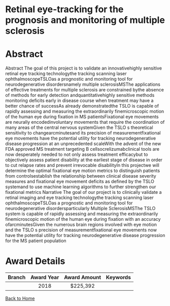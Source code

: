 
Retinal eye-tracking for the prognosis and monitoring of multiple sclerosis
===========================================================================

# Abstract


Abstract
The goal of this project is to validate an innovativehighly sensitive retinal eye tracking
technologythe tracking scanning laser ophthalmoscopeTSLOas a prognostic and monitoring
tool for neurodegenerative disordersnamely multiple sclerosisMSThe applications of effective
treatments for multiple sclerosis are constrained bythe absence of methods for early detection
andquantitativehighly sensitive methods monitoring deficits early in disease course when
treatment may have a better chance of successAs already demonstratedthe TSLO is capable
of rapidly assessing and measuring the extraordinarily finemicroscopic motion of the human eye
during fixation in MS patientsFixational eye movements are neurally encodedinvoluntary
movements that require the coordination of many areas of the central nervous systemGiven the
TSLO s theoretical sensitivity to changearcminutesand its precision of measurementfixational eye movements have the potential utility for tracking neurodegenerative disease
progression at an unprecedented scaleWith the advent of the new FDA approved MS treatment
targeting B cellsocrelizumabclinical tools are now desperately needed to not only assess
treatment efficacybut to objectively assess patient disability at the earliest stage of disease in
order to cut relapse rates and prevent irrevocable disabilityIn this projectwe will determine the
optimal fixational eye motion metrics to distinguish patients from controlsestablish the
relationship between clinical disease severity measures and fixational eye movement deficits as
defined by the TSLO systemand to use machine learning algorithms to further strengthen our
fixational metrics Narrative
The goal of our project is to clinically validate a retinal imaging and eye tracking technologythe
tracking scanning laser ophthalmoscopeTSLOas a prognostic and monitoring tool for
neurodegenerative disordersparticularly Multiple SclerosisMSThe TSLO system is capable
of rapidly assessing and measuring the extraordinarily finemicroscopic motion of the human eye
during fixation with an accuracy ofarcminutesGiven the numerous brain regions involved
with eye motion and the TSLO s precision of measurementfixational eye movements now have
the potential utility for tracking neurodegenerative disease progression for the MS patient
population  

# Award Details

|Branch|Award Year|Award Amount|Keywords|
| :---: | :---: | :---: | :---: |
||2018|$225,392||
  
  


[Back to Home](https://github.com/chrischow/dod_sbir_awards/Reports/JH/#2343)